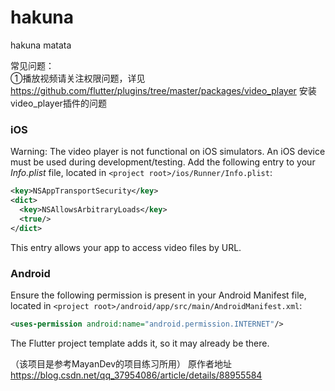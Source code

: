 # hakuna

hakuna matata

常见问题：<br>
①播放视频请关注权限问题，详见 https://github.com/flutter/plugins/tree/master/packages/video_player
安装video_player插件的问题
### iOS
Warning: The video player is not functional on iOS simulators. An iOS device must be used during development/testing.
Add the following entry to your _Info.plist_ file, located in `<project root>/ios/Runner/Info.plist`:
```xml
<key>NSAppTransportSecurity</key>
<dict>
  <key>NSAllowsArbitraryLoads</key>
  <true/>
</dict>
```
This entry allows your app to access video files by URL.

### Android
Ensure the following permission is present in your Android Manifest file, located in 
`<project root>/android/app/src/main/AndroidManifest.xml`:
```xml
<uses-permission android:name="android.permission.INTERNET"/>
```
The Flutter project template adds it, so it may already be there.









（该项目是参考MayanDev的项目练习所用）
原作者地址 https://blog.csdn.net/qq_37954086/article/details/88955584
